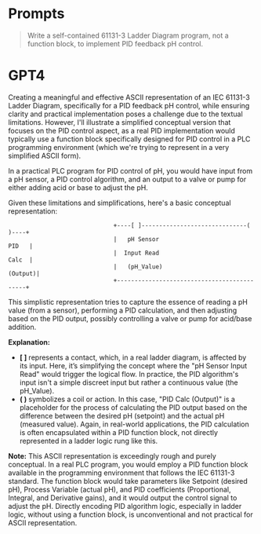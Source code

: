 # Prompts

> Write a self-contained 61131-3 Ladder Diagram program, not a function block, to implement PID feedback pH control.

# GPT4

Creating a meaningful and effective ASCII representation of an IEC 61131-3 Ladder Diagram, specifically for a PID feedback pH control, while ensuring clarity and practical implementation poses a challenge due to the textual limitations. However, I'll illustrate a simplified conceptual version that focuses on the PID control aspect, as a real PID implementation would typically use a function block specifically designed for PID control in a PLC programming environment (which we're trying to represent in a very simplified ASCII form).

In a practical PLC program for PID control of pH, you would have input from a pH sensor, a PID control algorithm, and an output to a valve or pump for either adding acid or base to adjust the pH.

Given these limitations and simplifications, here's a basic conceptual representation:

```
                              +----[ ]------------------------------( )----+
                              |   pH Sensor                          PID   |
                              |  Input Read                          Calc  |
                              |   (pH_Value)                        (Output)|
                              +--------------------------------------------+
```

This simplistic representation tries to capture the essence of reading a pH value (from a sensor), performing a PID calculation, and then adjusting based on the PID output, possibly controlling a valve or pump for acid/base addition.

**Explanation:**
- **[ ]** represents a contact, which, in a real ladder diagram, is affected by its input. Here, it’s simplifying the concept where the "pH Sensor Input Read" would trigger the logical flow. In practice, the PID algorithm's input isn't a simple discreet input but rather a continuous value (the pH_Value).
- **( )** symbolizes a coil or action. In this case, "PID Calc (Output)" is a placeholder for the process of calculating the PID output based on the difference between the desired pH (setpoint) and the actual pH (measured value). Again, in real-world applications, the PID calculation is often encapsulated within a PID function block, not directly represented in a ladder logic rung like this.

**Note:**
This ASCII representation is exceedingly rough and purely conceptual. In a real PLC program, you would employ a PID function block available in the programming environment that follows the IEC 61131-3 standard. The function block would take parameters like Setpoint (desired pH), Process Variable (actual pH), and PID coefficients (Proportional, Integral, and Derivative gains), and it would output the control signal to adjust the pH. Directly encoding PID algorithm logic, especially in ladder logic, without using a function block, is unconventional and not practical for ASCII representation.
